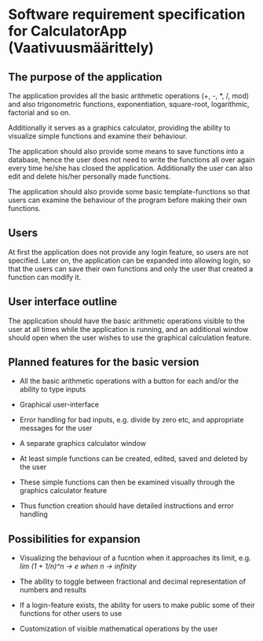 # Software requirement specification for CalculatorApp (Vaativuusmäärittely)

## The purpose of the application

The application provides all the basic arithmetic operations (+, -, *, /, mod) and also trigonometric functions, exponentiation, square-root, logarithmic, factorial and so on. 

Additionally it serves as a graphics calculator, providing the ability to visualize simple functions and examine their behaviour. 

The application should also provide some means to save functions into a database, hence the user does not need to write the functions all over again every time he/she has closed the application. Additionally the user can also edit and delete his/her personally made functions.

The application should also provide some basic template-functions so that users can examine the behaviour of the program before making their own functions.

## Users

At first the application does not provide any login feature, so users are not specified. Later on, the application can be expanded into allowing login, so that the users can save their own functions and only the user that created a function can modify it.

## User interface outline

The application should have the basic arithmetic operations visible to the user at all times while the application is running, and an additional window should open when the user wishes to use the graphical calculation feature.

## Planned features for the basic version

* All the basic arithmetic operations with a button for each and/or the ability to type inputs

* Graphical user-interface

* Error handling for bad inputs, e.g. divide by zero etc, and appropriate messages for the user

* A separate graphics calculator window

* At least simple functions can be created, edited, saved and deleted by the user

* These simple functions can then be examined visually through the graphics calculator feature

* Thus function creation should have detailed instructions and error handling


## Possibilities for expansion

* Visualizing the behaviour of a fucntion when it approaches its limit, e.g. *lim (1 + 1/n)^n -> e when n -> infinity*

* The ability to toggle between fractional and decimal representation of numbers and results

* If a login-feature exists, the ability for users to make public some of their functions for other users to use

* Customization of visible mathematical operations by the user
